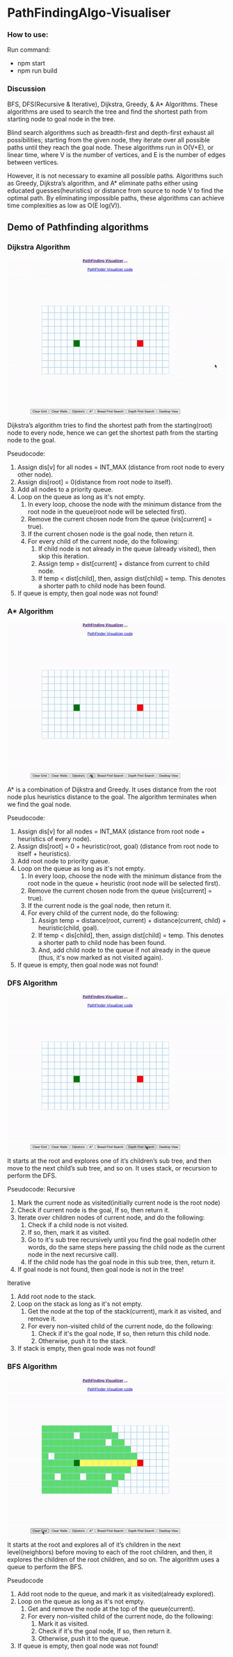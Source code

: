 # PathFindingAlgo-Visualiser

### How to use:
Run command:
- npm start
- npm run build 

### Discussion
BFS, DFS(Recursive & Iterative), Dijkstra, Greedy, & A* Algorithms. 
These algorithms are used to search the tree and find the shortest path from starting node to goal node in the tree.

Blind search algorithms such as breadth-first and depth-first exhaust all possibilities; starting from the given node, 
they iterate over all possible paths until they reach the goal node. These algorithms run in O(V+E), or linear time, 
where V is the number of vertices, and E is the number of edges between vertices.

However, it is not necessary to examine all possible paths. Algorithms such as Greedy, Dijkstra’s algorithm, and 
A* eliminate paths either using educated guesses(heuristics) or distance from source to node V to find the optimal path.
By eliminating impossible paths, these algorithms can achieve time complexities as low as O(E log(V)).

## Demo of Pathfinding algorithms

### Dijkstra Algorithm 
![](https://github.com/shilpeegupta14/images/blob/main/djikstra.gif)
Dijkstra’s algorithm tries to find the shortest path from the starting(root) node to every node, hence we can get 
the shortest path from the starting node to the goal.

Pseudocode: 
1. Assign dis[v] for all nodes = INT_MAX (distance from root node to every other node).
2. Assign dis[root] = 0(distance from root node to itself).
3. Add all nodes to a priority queue.
4. Loop on the queue as long as it's not empty.
   1. In every loop, choose the node with the minimum distance from the root node in the queue(root node will be selected first).
   2. Remove the current chosen node from the queue (vis[current] = true).
   3. If the current chosen node is the goal node, then return it.
   4. For every child of the current node, do the following:
       1. If child node is not already in the queue (already visited), then skip this iteration.
       2. Assign temp = dist[current] + distance from current to child node.
       3. If temp < dist[child], then, assign dist[child] = temp. This denotes a shorter path to child node has been found.
5. If queue is empty, then goal node was not found!

### A* Algorithm
![](https://github.com/shilpeegupta14/images/blob/main/astar.gif)
A* is a combination of Dijkstra and Greedy. It uses distance from the root node plus heuristics distance to the goal. 
The algorithm terminates when we find the goal node.

Pseudocode:
1. Assign dis[v] for all nodes = INT_MAX (distance from root node + heuristics of every node).
2. Assign dis[root] = 0 + heuristic(root, goal) (distance from root node to itself + heuristics).
2. Add root node to priority queue.
3. Loop on the queue as long as it's not empty.
   1. In every loop, choose the node with the minimum distance from the root node in the queue + heuristic (root node will be selected first).
   2. Remove the current chosen node from the queue (vis[current] = true).   
   3. If the current node is the goal node, then return it.
   4. For every child of the current node, do the following:
       1. Assign temp = distance(root, current) + distance(current, child) + heuristic(child, goal).
       2. If temp < dis[child], then, assign dist[child] = temp. This denotes a shorter path to child node has been found.
       3. And, add child node to the queue if not already in the queue (thus, it's now marked as not visited again).
4. If queue is empty, then goal node was not found!

### DFS Algorithm 
![](https://github.com/shilpeegupta14/images/blob/main/dfs.gif)
It starts at the root and explores one of it’s children’s sub tree, and then move to the next child’s sub tree, and so on. 
It uses stack, or recursion to perform the DFS.

Pseudocode:
Recursive
1. Mark the current node as visited(initially current node is the root node)
2. Check if current node is the goal, If so, then return it.
3. Iterate over children nodes of current node, and do the following:
    1. Check if a child node is not visited.
    2. If so, then, mark it as visited.
    3. Go to it's sub tree recursively until you find the goal node(In other words, do the same steps here passing the child node as the current node in the next recursive call).
    4. If the child node has the goal node in this sub tree, then, return it.
3. If goal node is not found, then goal node is not in the tree!

Iterative
1. Add root node to the stack.
2. Loop on the stack as long as it's not empty.
    1. Get the node at the top of the stack(current), mark it as visited, and remove it.
    2. For every non-visited child of the current node, do the following:
        1. Check if it's the goal node, If so, then return this child node.
        2. Otherwise, push it to the stack.
3. If stack is empty, then goal node was not found!



### BFS Algorithm 
![](https://github.com/shilpeegupta14/images/blob/main/bfs.gif)
It starts at the root and explores all of it’s children in the next level(neighbors) before moving to each of the root
children, and then, it explores the children of the root children, and so on. The algorithm uses a queue to perform the BFS.

Pseudocode 
1. Add root node to the queue, and mark it as visited(already explored).
2. Loop on the queue as long as it's not empty.
   1. Get and remove the node at the top of the queue(current).
   2. For every non-visited child of the current node, do the following: 
       1. Mark it as visited.
       2. Check if it's the goal node, If so, then return it.
       3. Otherwise, push it to the queue.
3. If queue is empty, then goal node was not found!
